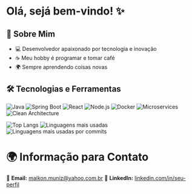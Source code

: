 # Olá, sejá bem-vindo! ✨

## 🌟 Sobre Mim

- 💻 Desenvolvedor apaixonado por tecnologia e inovação  
- ☕ Meu hobby é programar e tomar café
- 🌍 Sempre aprendendo coisas novas  

## 🛠 Tecnologias e Ferramentas

![Java](https://img.shields.io/badge/Java-%23ED8B00.svg?style=for-the-badge&logo=java&logoColor=white)
![Spring Boot](https://img.shields.io/badge/Spring%20Boot-%236DB33F.svg?style=for-the-badge&logo=spring&logoColor=white)
![React](https://img.shields.io/badge/React-%2361DAFB.svg?style=for-the-badge&logo=react&logoColor=white)
![Node.js](https://img.shields.io/badge/Node.js-%23339933.svg?style=for-the-badge&logo=nodedotjs&logoColor=white)
![Docker](https://img.shields.io/badge/Docker-%230db7ed.svg?style=for-the-badge&logo=docker&logoColor=white)
![Microservices](https://img.shields.io/badge/Microservices-%23007ACC.svg?style=for-the-badge&logo=apachekafka&logoColor=white)
![Clean Architecture](https://img.shields.io/badge/Clean%20Architecture-%231E90FF.svg?style=for-the-badge&logo=dependabot&logoColor=white)

![Top Langs](https://github-readme-stats.vercel.app/api/top-langs/?username=maikonmuniz&layout=compact&theme=tokyonight&langs_count=8&card_width=500)
![Linguagens mais usadas](https://github-profile-summary-cards.vercel.app/api/cards/repos-per-language?username=maikonmuniz&theme=radical)
![Linguagens mais usadas por commits](https://github-profile-summary-cards.vercel.app/api/cards/most-commit-language?username=maikonmuniz&theme=radical)

# 🌍 Informação para Contato  
📩 **Email:** maikon.muniz@yahoo.com.br
🔗 **LinkedIn:** [linkedin.com/in/seu-perfil](https://www.linkedin.com/in/maikon-muniz-da-silva-72a155187/)  
